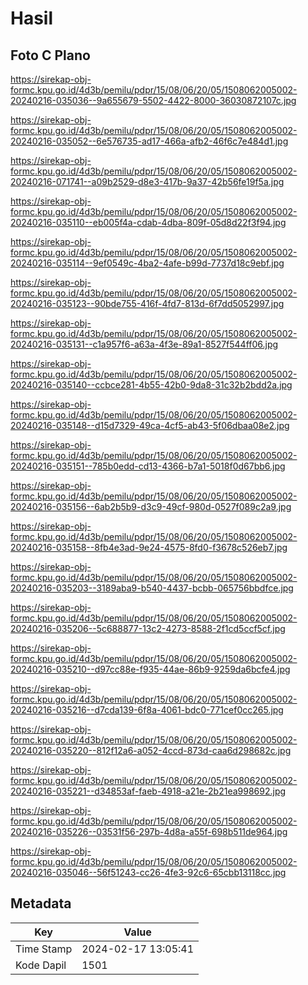 # Hasil

## Foto C Plano

https://sirekap-obj-formc.kpu.go.id/4d3b/pemilu/pdpr/15/08/06/20/05/1508062005002-20240216-035036--9a655679-5502-4422-8000-36030872107c.jpg

https://sirekap-obj-formc.kpu.go.id/4d3b/pemilu/pdpr/15/08/06/20/05/1508062005002-20240216-035052--6e576735-ad17-466a-afb2-46f6c7e484d1.jpg

https://sirekap-obj-formc.kpu.go.id/4d3b/pemilu/pdpr/15/08/06/20/05/1508062005002-20240216-071741--a09b2529-d8e3-417b-9a37-42b56fe19f5a.jpg

https://sirekap-obj-formc.kpu.go.id/4d3b/pemilu/pdpr/15/08/06/20/05/1508062005002-20240216-035110--eb005f4a-cdab-4dba-809f-05d8d22f3f94.jpg

https://sirekap-obj-formc.kpu.go.id/4d3b/pemilu/pdpr/15/08/06/20/05/1508062005002-20240216-035114--9ef0549c-4ba2-4afe-b99d-7737d18c9ebf.jpg

https://sirekap-obj-formc.kpu.go.id/4d3b/pemilu/pdpr/15/08/06/20/05/1508062005002-20240216-035123--90bde755-416f-4fd7-813d-6f7dd5052997.jpg

https://sirekap-obj-formc.kpu.go.id/4d3b/pemilu/pdpr/15/08/06/20/05/1508062005002-20240216-035131--c1a957f6-a63a-4f3e-89a1-8527f544ff06.jpg

https://sirekap-obj-formc.kpu.go.id/4d3b/pemilu/pdpr/15/08/06/20/05/1508062005002-20240216-035140--ccbce281-4b55-42b0-9da8-31c32b2bdd2a.jpg

https://sirekap-obj-formc.kpu.go.id/4d3b/pemilu/pdpr/15/08/06/20/05/1508062005002-20240216-035148--d15d7329-49ca-4cf5-ab43-5f06dbaa08e2.jpg

https://sirekap-obj-formc.kpu.go.id/4d3b/pemilu/pdpr/15/08/06/20/05/1508062005002-20240216-035151--785b0edd-cd13-4366-b7a1-5018f0d67bb6.jpg

https://sirekap-obj-formc.kpu.go.id/4d3b/pemilu/pdpr/15/08/06/20/05/1508062005002-20240216-035156--6ab2b5b9-d3c9-49cf-980d-0527f089c2a9.jpg

https://sirekap-obj-formc.kpu.go.id/4d3b/pemilu/pdpr/15/08/06/20/05/1508062005002-20240216-035158--8fb4e3ad-9e24-4575-8fd0-f3678c526eb7.jpg

https://sirekap-obj-formc.kpu.go.id/4d3b/pemilu/pdpr/15/08/06/20/05/1508062005002-20240216-035203--3189aba9-b540-4437-bcbb-065756bbdfce.jpg

https://sirekap-obj-formc.kpu.go.id/4d3b/pemilu/pdpr/15/08/06/20/05/1508062005002-20240216-035206--5c688877-13c2-4273-8588-2f1cd5ccf5cf.jpg

https://sirekap-obj-formc.kpu.go.id/4d3b/pemilu/pdpr/15/08/06/20/05/1508062005002-20240216-035210--d97cc88e-f935-44ae-86b9-9259da6bcfe4.jpg

https://sirekap-obj-formc.kpu.go.id/4d3b/pemilu/pdpr/15/08/06/20/05/1508062005002-20240216-035216--d7cda139-6f8a-4061-bdc0-771cef0cc265.jpg

https://sirekap-obj-formc.kpu.go.id/4d3b/pemilu/pdpr/15/08/06/20/05/1508062005002-20240216-035220--812f12a6-a052-4ccd-873d-caa6d298682c.jpg

https://sirekap-obj-formc.kpu.go.id/4d3b/pemilu/pdpr/15/08/06/20/05/1508062005002-20240216-035221--d34853af-faeb-4918-a21e-2b21ea998692.jpg

https://sirekap-obj-formc.kpu.go.id/4d3b/pemilu/pdpr/15/08/06/20/05/1508062005002-20240216-035226--03531f56-297b-4d8a-a55f-698b511de964.jpg

https://sirekap-obj-formc.kpu.go.id/4d3b/pemilu/pdpr/15/08/06/20/05/1508062005002-20240216-035046--56f51243-cc26-4fe3-92c6-65cbb13118cc.jpg


## Metadata

| Key        | Value               |
| ---------- | ------------------- |
| Time Stamp | 2024-02-17 13:05:41 |
| Kode Dapil | 1501                |



